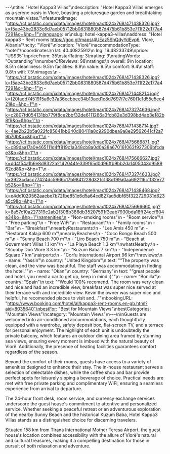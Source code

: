 ---\ntitle: "Hotel Kappa3 Villas"\ndescription: "Hotel Kappa3 Villas emerges as a serene oasis in Vlorë, boasting a picturesque garden and breathtaking mountain vistas."\nfeaturedImage: "https://cf.bstatic.com/xdata/images/hotel/max1024x768/471438326.jpg?k=f5ae43be2833c6d7aeb05712bb0831880587d475b61b853e7f1f22e177a47291&o=&hp=1"\nlanguage: en\nslug: hotel-kappa3-villas\naddress: "Hotel kappa3 - Rent rooms https://goo.gl/maps/4UEaz5ShQdyYdEvp6, Vlorë, Albania"\ncity: "Vlorë"\nlocation: "Vlorë"\naccommodationType: "hotel"\ncoordinates:\n  lat: 40.40825912\n  lng: 19.48233749\nprice: "US$35"\npriceFrom: 35\nstarRating: 3\nrating: 9\nratingWords: "Outstanding"\nnumberOfReviews: 98\nratings:\n  overall: 9\n  location: 8.5\n  cleanliness: 9.5\n  facilities: 8.9\n  value: 9.5\n  comfort: 9.4\n  staff: 9.8\n  wifi: 7.5\nimages:\n  - "https://cf.bstatic.com/xdata/images/hotel/max1024x768/471438326.jpg?k=f5ae43be2833c6d7aeb05712bb0831880587d475b61b853e7f1f22e177a47291&o=&hp=1"\n  - "https://cf.bstatic.com/xdata/images/hotel/max1024x768/471448214.jpg?k=f20fadd7451915a6c37a36ecbbee34b13aed1e8d7697f7e760f1e1d55e5ec421&o=&hp=1"\n  - "https://cf.bstatic.com/xdata/images/hotel/max1024x768/473274636.jpg?k=c2807fd054131bb779f8ce2bbf32de6111266a3fcb82e3d398bd4ab3e182b8f9&o=&hp=1"\n  - "https://cf.bstatic.com/xdata/images/hotel/max1024x768/471438714.jpg?k=4ae2b23b5a022fc85841bb640d80411a8c9290dbea9a8e29562641cf2a79b70b&o=&hp=1"\n  - "https://cf.bstatic.com/xdata/images/hotel/max1024x768/475666871.jpg?k=c89daa17a0e465111d4ff819c1a348cb8a0d0a38a670161063f927306bfcdae3&o=&hp=1"\n  - "https://cf.bstatic.com/xdata/images/hotel/max1024x768/475666627.jpg?k=dd4f54a1b6e8d9322a2142044fe339f65d0d96ffb9bb2da1405043d958962cd8&o=&hp=1"\n  - "https://cf.bstatic.com/xdata/images/hotel/max1024x768/473274633.jpg?k=3923cdacc77424dc5966c17b9841228d321c138d199a0aa692f16c1f32e77b52&o=&hp=1"\n  - "https://cf.bstatic.com/xdata/images/hotel/max1024x768/471438468.jpg?k=e4dc1020562aaebe7b72fbe851e6d5a64cd827ad5dbf65f322729031d623a5c9&o=&hp=1"\n  - "https://cf.bstatic.com/xdata/images/hotel/max1024x768/475666660.jpg?k=8a57c10a227319c2ab2f308b386db35207591f3eab7930bda18ff24ecf604e34&o=&hp=1"\namenities:\n  - "Non-smoking rooms"\n  - "Room service"\n  - "Free parking"\n  - "Free WiFi"\n  - "Restaurant"\n  - "Family rooms"\n  - "Bar"\n  - "Breakfast"\nnearbyRestaurants:\n  - "Les Amis 450 m"\n  - "Restorant Kalaja 600 m"\nnearbyBeaches:\n  - "Coco Bongo Beach 500 m"\n  - "Sunny Beach 700 m"\n  - "Liro Beach 750 m"\n  - "Beach at Government Villas 1.1 km"\n  - "La Playa Beach 1.3 km"\nwhatsNearby:\n  - "Scooby Doo Vlore 3.3 km"\n  - "Kuzum Baba 7 km"\n  - "Independence Square 7 km"\nairports:\n  - "Corfu International Airport 96 km"\nreviews:\n  - name: "Yassin"\n    country: "United Kingdom"\n    text: "“The property was clean, and the view was beautiful. The staff was accommodating in finding the hotel.”"\n  - name: "Okan"\n    country: "Germany"\n    text: "“great people and hotel. you need a car to get up, keep in mind :)”"\n  - name: "Bonilla"\n    country: "Spain"\n    text: "“Would 100% recomend. The room was very clean and nice and had an incredible view, breakfast was super nice served at their terrace with and incredible view. Kevin the owner was super nice and helpful, he recomended places to visit and...”"\nbookingURL: "https://www.booking.com/hotel/al/kappa3-rent-rooms.en-gb.html?aid=8035640"\nbestFor: "Best for Mountain Views"\nbestCategories: "Mountain Views"\ncategory: "Mountain Views"\n---\n\nGuests are welcomed into air-conditioned accommodations, each thoughtfully equipped with a wardrobe, safety deposit box, flat-screen TV, and a terrace for personal enjoyment. The highlight of each unit is undoubtedly the private balcony, which features an outdoor dining area framed by stunning sea views, ensuring every moment is imbued with the natural beauty of Vlorë. Additionally, the presence of heating facilities guarantees comfort regardless of the season.

Beyond the comfort of their rooms, guests have access to a variety of amenities designed to enhance their stay. The in-house restaurant serves a selection of delectable dishes, while the coffee shop and bar provide perfect spots for leisurely sipping a beverage of choice. Practical needs are met with free private parking and complimentary WiFi, ensuring a seamless experience from arrival to departure.

The 24-hour front desk, room service, and currency exchange services underscore the guest house's commitment to attentive and personalized service. Whether seeking a peaceful retreat or an adventurous exploration of the nearby Sunny Beach and the historical Kuzum Baba, Hotel Kappa3 Villas stands as a distinguished choice for discerning travelers.

Situated 158 km from Tirana International Mother Teresa Airport, the guest house's location combines accessibility with the allure of Vlorë's natural and cultural treasures, making it a compelling destination for those in pursuit of both relaxation and adventure.